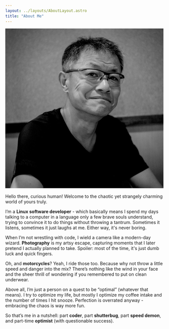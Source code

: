 ```yaml
---
layout: ../layouts/AboutLayout.astro
title: "About Me"
---
```


<!-- ![me](@/assets/images/aboutMe.jpg) -->
![me](@../../../assets/images/aboutMe.jpg)

Hello there, curious human! Welcome to the chaotic yet strangely charming world of yours truly.

I’m a **Linux software developer** - which basically means I spend my days talking to a computer in a language only a few brave souls understand, trying to convince it to do things without throwing a tantrum. Sometimes it listens, sometimes it just laughs at me. Either way, it's never boring.

When I’m not wrestling with code, I wield a camera like a modern-day wizard. **Photography** is my artsy escape, capturing moments that I later pretend I actually planned to take. Spoiler: most of the time, it's just dumb luck and quick fingers.

Oh, and **motorcycles**? Yeah, I ride those too. Because why not throw a little speed and danger into the mix? There’s nothing like the wind in your face and the sheer thrill of wondering if you remembered to put on clean underwear.

Above all, I’m just a person on a quest to be “optimal” (whatever that means). I try to optimize my life, but mostly I optimize my coffee intake and the number of times I hit snooze. Perfection is overrated anyway - embracing the chaos is way more fun.

So that’s me in a nutshell: part **coder**, part **shutterbug**, part **speed demon**, and part-time **optimist** (with questionable success).
